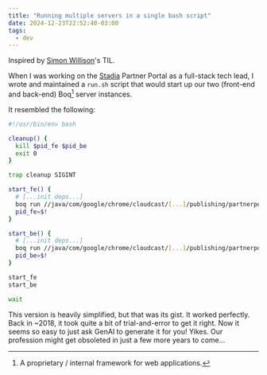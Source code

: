 ```yaml
---
title: "Running multiple servers in a single bash script"
date: 2024-12-23T22:52:40-03:00
tags:
  - dev
---
```


Inspired by [Simon
Willison](https://github.com/simonw/til/blob/main/bash/multiple-servers.md)'s
TIL.

When I was working on the [Stadia](https://stadia.com/) Partner Portal as a
full-stack tech lead, I wrote and maintained a `run.sh` script that would start
up our two (front-end and back-end) Boq[^1] server instances.

It resembled the following:

```bash
#!/usr/bin/env bash

cleanup() {
  kill $pid_fe $pid_be
  exit 0
}

trap cleanup SIGINT

start_fe() {
  # [...init deps...]
  boq run //java/com/google/chrome/cloudcast/[...]/publishing/partnerportal/ui &
  pid_fe=$!
}

start_be() {
  # [...init deps...]
  boq run //java/com/google/chrome/cloudcast/[...]/publishing/partnerportal &
  pid_be=$!
}

start_fe
start_be

wait
```

This version is heavily simplified, but that was its gist. It worked perfectly.
Back in ~2018, it took quite a bit of trial-and-error to get it right. Now it
seems so easy to just ask GenAI to generate it for you! Yikes. Our profession
might get obsoleted in just a few more years to come...


[^1]: A proprietary / internal framework for web applications.

